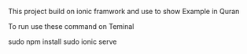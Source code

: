 
This project build on ionic framwork and use to show  Example in Quran 

To run use these command on Teminal

sudo npm install
sudo ionic serve
